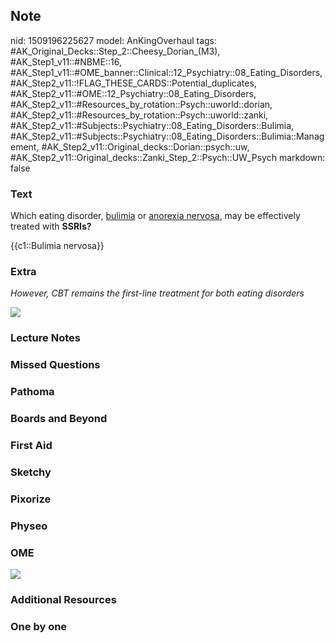## Note
nid: 1509196225627
model: AnKingOverhaul
tags: #AK_Original_Decks::Step_2::Cheesy_Dorian_(M3), #AK_Step1_v11::#NBME::16, #AK_Step1_v11::#OME_banner::Clinical::12_Psychiatry::08_Eating_Disorders, #AK_Step2_v11::!FLAG_THESE_CARDS::Potential_duplicates, #AK_Step2_v11::#OME::12_Psychiatry::08_Eating_Disorders, #AK_Step2_v11::#Resources_by_rotation::Psych::uworld::dorian, #AK_Step2_v11::#Resources_by_rotation::Psych::uworld::zanki, #AK_Step2_v11::#Subjects::Psychiatry::08_Eating_Disorders::Bulimia, #AK_Step2_v11::#Subjects::Psychiatry::08_Eating_Disorders::Bulimia::Management, #AK_Step2_v11::Original_decks::Dorian::psych::uw, #AK_Step2_v11::Original_decks::Zanki_Step_2::Psych::UW_Psych
markdown: false

### Text
Which eating disorder, <u>bulimia</u> or <u>anorexia nervosa</u>,
may be effectively treated with <b>SSRIs?</b>
<div>
  {{c1::Bulimia nervosa}}
</div>

### Extra
<i>However, CBT remains the first-line treatment for both eating
disorders</i>
<div><img src=
"paste-e384e81dd6d5d05a5ae69853a795a759bdd96557.jpg"></div>

### Lecture Notes


### Missed Questions


### Pathoma


### Boards and Beyond


### First Aid


### Sketchy


### Pixorize


### Physeo


### OME
<div class="ome-widget">
  <a href=
  "https://onlinemeded.org/spa/psychiatry/eating-disorders/acquire?ref=anki">
  <img src="_OME_AnkiFlashcards_Lesson_1.png"></a>
</div>

### Additional Resources


### One by one

